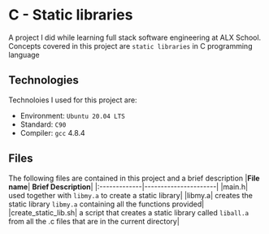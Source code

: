 # C - Static libraries
A project I did while learning full stack software engineering at ALX School. Concepts covered in this project are `static libraries` in C programming language

## Technologies
Technoloies I used for this project are:
- Environment: `Ubuntu 20.04 LTS`
- Standard: `C90`
- Compiler: `gcc` 4.8.4

## Files
The following files are contained in this project and a brief description
|**File name**| **Brief Description**|
|:-------------|----------------------|
|main.h| used together with `libmy.a` to create a static library|
|libmy.a| creates the static library `libmy.a` containing all the functions provided|
|create_static_lib.sh| a script that creates a static library called `liball.a` from all the .c files that are in the current directory|
